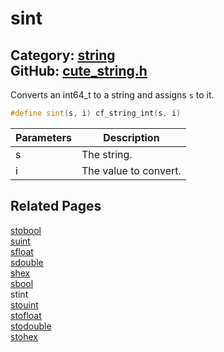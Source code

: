[](../header.md ':include')

# sint

Category: [string](/api_reference?id=string)  
GitHub: [cute_string.h](https://github.com/RandyGaul/cute_framework/blob/master/include/cute_string.h)  
---

Converts an int64_t to a string and assigns `s` to it.

```cpp
#define sint(s, i) cf_string_int(s, i)
```

Parameters | Description
--- | ---
s | The string.
i | The value to convert.

## Related Pages

[stobool](/string/stobool.md)  
[suint](/string/suint.md)  
[sfloat](/string/sfloat.md)  
[sdouble](/string/sdouble.md)  
[shex](/string/shex.md)  
[sbool](/string/sbool.md)  
stint  
[stouint](/string/stouint.md)  
[stofloat](/string/stofloat.md)  
[stodouble](/string/stodouble.md)  
[stohex](/string/stohex.md)  
